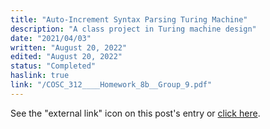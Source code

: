 ```yaml
---
title: "Auto-Increment Syntax Parsing Turing Machine"
description: "A class project in Turing machine design"
date: "2021/04/03"
written: "August 20, 2022"
edited: "August 20, 2022"
status: "Completed"
haslink: true
link: "/COSC_312____Homework_8b__Group_9.pdf"
---
```

See the "external link" icon on this post's entry or [click here](/COSC_312____Homework_8b__Group_9.pdf).